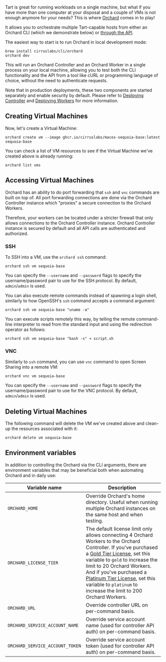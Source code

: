 Tart is great for running workloads on a single machine, but what if you have more than one computer at your disposal
and
a couple of VMs is not enough anymore for your needs? This is where [Orchard](https://github.com/cirruslabs/orchard)
comes in to play!

It allows you to orchestrate multiple Tart-capable hosts from either an Orchard CLI (which we demonstrate below)
or [through the API](/orchard/integration-guide).

The easiest way to start is to run Orchard in local development mode:

```shell
brew install cirruslabs/cli/orchard
orchard dev
```

This will run an Orchard Controller and an Orchard Worker in a single process on your local machine, allowing you to
test both the CLI functionality and the API from a tool like cURL or programming language of choice, without the need to
authenticate requests.

Note that in production deployments, these two components are started separately and enable security by default. Please
refer to [Deploying Controller](/orchard/deploying-controller) and [Deploying Workers](/orchard/deploying-workers) for
more information.

## Creating Virtual Machines

Now, let's create a Virtual Machine:

```shell
orchard create vm --image ghcr.io/cirruslabs/macos-sequoia-base:latest sequoia-base
```

You can check a list of VM resources to see if the Virtual Machine we've created above is already running:

```shell
orchard list vms
```

## Accessing Virtual Machines

Orchard has an ability to do port forwarding that `ssh` and `vnc` commands are built on top of. All port forwarding
connections are done via the Orchard Controller instance which "proxies" a secure connection to the Orchard Workers.

Therefore, your workers can be located under a stricter firewall that only allows connections to the Orchard Controller
instance. Orchard Controller instance is secured by default and all API calls are authenticated and authorized.

### SSH

To SSH into a VM, use the `orchard ssh` command:

```shell
orchard ssh vm sequoia-base
```

You can specify the `--username` and `--password` flags to specify the username/password pair to use for the SSH
protocol. By default, `admin`/`admin` is used.

You can also execute remote commands instead of spawning a login shell, similarly to how OpenSSH's `ssh` command accepts
a command argument:

```shell
orchard ssh vm sequoia-base "uname -a"
```

You can execute scripts remotely this way, by telling the remote command-line interpreter to read from the standard
input and using the redirection operator as follows:

```shell
orchard ssh vm sequoia-base "bash -s" < script.sh
```

### VNC

Similarly to `ssh` command, you can use `vnc` command to open Screen Sharing into a remote VM:

```shell
orchard vnc vm sequoia-base
```

You can specify the `--username` and `--password` flags to specify the username/password pair to use for the VNC
protocol. By default, `admin`/`admin` is used.

## Deleting Virtual Machines

The following command will delete the VM we've created above and clean-up the resources associated with it:

```shell
orchard delete vm sequoia-base
```

## Environment variables

In addition to controlling the Orchard via the CLI arguments, there are environment variables that may be beneficial
both when automating Orchard and in daily use:

| Variable name                   | Description                                                                                                                                                                                                                                                                                                                                                                  |
|---------------------------------|------------------------------------------------------------------------------------------------------------------------------------------------------------------------------------------------------------------------------------------------------------------------------------------------------------------------------------------------------------------------------|
| `ORCHARD_HOME`                  | Override Orchard's home directory. Useful when running multiple Orchard instances on the same host and when testing.                                                                                                                                                                                                                                                         |
| `ORCHARD_LICENSE_TIER`          | The default license limit only allows connecting 4 Orchard Workers to the Orchard Controller. If you've purchased a [Gold Tier License](/licensing/), set this variable to `gold` to increase the limit to 20 Orchard Workers. And if you've purchased a [Platinum Tier License](/licensing/), set this variable to `platinum` to increase the limit to 200 Orchard Workers. |
| `ORCHARD_URL`                   | Override controller URL on per-command basis.                                                                                                                                                                                                                                                                                                                                |
| `ORCHARD_SERVICE_ACCOUNT_NAME`  | Override service account name (used for controller API auth) on per-command basis.                                                                                                                                                                                                                                                                                           |
| `ORCHARD_SERVICE_ACCOUNT_TOKEN` | Override service account token (used for controller API auth) on per-command basis.                                                                                                                                                                                                                                                                                          |
